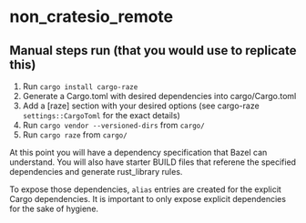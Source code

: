 # non_cratesio_remote


## Manual steps run (that you would use to replicate this)

1. Run `cargo install cargo-raze`
2. Generate a Cargo.toml with desired dependencies into cargo/Cargo.toml
3. Add a [raze] section with your desired options (see cargo-raze `settings::CargoToml` for
   the exact details)
4. Run `cargo vendor --versioned-dirs` from `cargo/`
5. Run `cargo raze` from `cargo/`

At this point you will have a dependency specification that Bazel can understand. You will also have starter BUILD files that referene the specified dependencies and generate rust_library rules.

To expose those dependencies, `alias` entries are created for the explicit Cargo dependencies. It is important to only expose explicit dependencies for the sake of hygiene.
